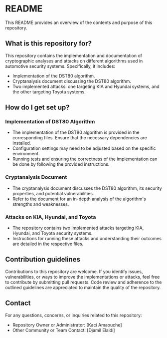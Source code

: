 # README

This README provides an overview of the contents and purpose of this repository.

## What is this repository for?

This repository contains the implementation and documentation of cryptographic analyses and attacks on different algorithms used in automotive security systems. Specifically, it includes:

- Implementation of the DST80 algorithm.
- Cryptanalysis document discussing the DST80 algorithm.
- Two implemented attacks: one targeting KIA and Hyundai systems, and the other targeting Toyota systems.

## How do I get set up?

### Implementation of DST80 Algorithm

- The implementation of the DST80 algorithm is provided in the corresponding files. Ensure that the necessary dependencies are installed.
- Configuration settings may need to be adjusted based on the specific environment.
- Running tests and ensuring the correctness of the implementation can be done by following the provided instructions.

### Cryptanalysis Document

- The cryptanalysis document discusses the DST80 algorithm, its security properties, and potential vulnerabilities.
- Refer to the document for an in-depth analysis of the algorithm's strengths and weaknesses.

### Attacks on KIA, Hyundai, and Toyota

- The repository contains two implemented attacks targeting KIA, Hyundai, and Toyota security systems.
- Instructions for running these attacks and understanding their outcomes are detailed in the respective files.

## Contribution guidelines

Contributions to this repository are welcome. If you identify issues, vulnerabilities, or ways to improve the implementations or attacks, feel free to contribute by submitting pull requests. Code review and adherence to the outlined guidelines are appreciated to maintain the quality of the repository.

## Contact

For any questions, concerns, or inquiries related to this repository:

- Repository Owner or Administrator: [Kaci Amaouche]
- Other Community or Team Contact: [Djamil Elaidi] 

